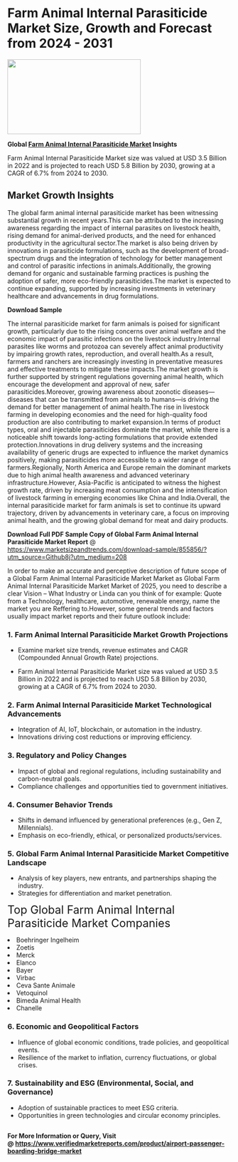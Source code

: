 <H1>Farm Animal Internal Parasiticide Market Size, Growth and Forecast from 2024 - 2031</H1><img class="aligncenter size-medium wp-image-584254" src="https://thirdeyenews.in/wp-content/uploads/2024/09/Global-Market-Research-300x168.jpeg" alt="" width="300" height="168" /><p><strong>Global&nbsp;<a href="https://www.marketsizeandtrends.com/download-sample/855856/?utm_source=Github8j?utm_medium=208">Farm Animal Internal Parasiticide Market</a> Insights</strong></p><p>Farm Animal Internal Parasiticide Market size was valued at USD 3.5 Billion in 2022 and is projected to reach USD 5.8 Billion by 2030, growing at a CAGR of 6.7% from 2024 to 2030.</p><p><h2>Market Growth Insights</h2> <p>The global farm animal internal parasiticide market has been witnessing substantial growth in recent years.This can be attributed to the increasing awareness regarding the impact of internal parasites on livestock health, rising demand for animal-derived products, and the need for enhanced productivity in the agricultural sector.The market is also being driven by innovations in parasiticide formulations, such as the development of broad-spectrum drugs and the integration of technology for better management and control of parasitic infections in animals.Additionally, the growing demand for organic and sustainable farming practices is pushing the adoption of safer, more eco-friendly parasiticides.The market is expected to continue expanding, supported by increasing investments in veterinary healthcare and advancements in drug formulations.</p> <p><strong>Download Sample</strong></p> <p>The internal parasiticide market for farm animals is poised for significant growth, particularly due to the rising concerns over animal welfare and the economic impact of parasitic infections on the livestock industry.Internal parasites like worms and protozoa can severely affect animal productivity by impairing growth rates, reproduction, and overall health.As a result, farmers and ranchers are increasingly investing in preventative measures and effective treatments to mitigate these impacts.The market growth is further supported by stringent regulations governing animal health, which encourage the development and approval of new, safer parasiticides.Moreover, growing awareness about zoonotic diseases—diseases that can be transmitted from animals to humans—is driving the demand for better management of animal health.The rise in livestock farming in developing economies and the need for high-quality food production are also contributing to market expansion.In terms of product types, oral and injectable parasiticides dominate the market, while there is a noticeable shift towards long-acting formulations that provide extended protection.Innovations in drug delivery systems and the increasing availability of generic drugs are expected to influence the market dynamics positively, making parasiticides more accessible to a wider range of farmers.Regionally, North America and Europe remain the dominant markets due to high animal health awareness and advanced veterinary infrastructure.However, Asia-Pacific is anticipated to witness the highest growth rate, driven by increasing meat consumption and the intensification of livestock farming in emerging economies like China and India.Overall, the internal parasiticide market for farm animals is set to continue its upward trajectory, driven by advancements in veterinary care, a focus on improving animal health, and the growing global demand for meat and dairy products.</p> <p><span class=""><strong>Download Full PDF Sample Copy of Global Farm Animal Internal Parasiticide Market Report</strong> @ <a href="https://www.marketsizeandtrends.com/download-sample/855856/?utm_source=Github8j?utm_medium=208" target="_blank">https://www.marketsizeandtrends.com/download-sample/855856/?utm_source=Github8j?utm_medium=208</a></span></p><p>In order to make an accurate and perceptive description of future scope of a Global&nbsp;Farm Animal Internal Parasiticide Market Market as Global&nbsp;Farm Animal Internal Parasiticide Market Market of 2025, you need to describe a clear Vision &ndash; What Industry or Linda can you think of for example: Quote from a Technology, healthcare, automotive, renewable energy, name the market you are Reffering to.However, some general trends and factors usually impact market reports and their future outlook include:</p><h3>1.&nbsp;<strong>Farm Animal Internal Parasiticide Market Growth Projections</strong></h3><ul><li>Examine market size trends, revenue estimates and CAGR (Compounded Annual Growth Rate) projections.</li><li><p>Farm Animal Internal Parasiticide Market size was valued at USD 3.5 Billion in 2022 and is projected to reach USD 5.8 Billion by 2030, growing at a CAGR of 6.7% from 2024 to 2030.</p></li></ul><h3>2.&nbsp;<strong>Farm Animal Internal Parasiticide Market Technological Advancements</strong></h3><ul><li>Integration of AI, IoT, blockchain, or automation in the industry.</li><li>Innovations driving cost reductions or improving efficiency.</li></ul><h3>3.&nbsp;<strong>Regulatory and Policy Changes</strong></h3><ul><li>Impact of global and regional regulations, including sustainability and carbon-neutral goals.</li><li>Compliance challenges and opportunities tied to government initiatives.</li></ul><h3>4.&nbsp;<strong>Consumer Behavior Trends</strong></h3><ul><li>Shifts in demand influenced by generational preferences (e.g., Gen Z, Millennials).</li><li>Emphasis on eco-friendly, ethical, or personalized products/services.</li></ul><h3>5.&nbsp;<strong>Global Farm Animal Internal Parasiticide Market Competitive Landscape</strong></h3><ul><li>Analysis of key players, new entrants, and partnerships shaping the industry.</li><li>Strategies for differentiation and market penetration.</li></ul><p data-pm-slice="1 1 []"><span style="color: inherit; font-family: inherit; font-size: 25px;">Top Global Farm Animal Internal Parasiticide Market Companies</span></p><div class="" data-test-id=""><p><li>Boehringer Ingelheim</li><li> Zoetis</li><li> Merck</li><li> Elanco</li><li> Bayer</li><li> Virbac</li><li> Ceva Sante Animale</li><li> Vetoquinol</li><li> Bimeda Animal Health</li><li> Chanelle</li></p></div><h3>6.&nbsp;<strong>Economic and Geopolitical Factors</strong></h3><ul><li>Influence of global economic conditions, trade policies, and geopolitical events.</li><li>Resilience of the market to inflation, currency fluctuations, or global crises.</li></ul><h3>7.&nbsp;<strong>Sustainability and ESG (Environmental, Social, and Governance)</strong></h3><ul><li>Adoption of sustainable practices to meet ESG criteria.</li><li>Opportunities in green technologies and circular economy principles.</li></ul><h2><strong style="font-size: 14px;">For More Information or Query, Visit @&nbsp;</strong><a style="background-color: #ffffff; font-size: 14px;" href="https://www.marketsizeandtrends.com/report/farm-animal-internal-parasiticide-market/" target="_blank">https://www.verifiedmarketreports.com/product/airport-passenger-boarding-bridge-market</a></h2>